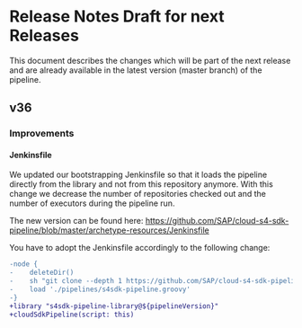 # Release Notes Draft for next Releases

This document describes the changes which will be part of the next release and are already available in the latest version (master branch) of the pipeline.

## v36

### Improvements

#### Jenkinsfile

We updated our bootstrapping Jenkinsfile so that it loads the pipeline directly from the library and not from this repository anymore.
With this change we decrease the number of repositories checked out and the number of executors during the pipeline run.

The new version can be found here: https://github.com/SAP/cloud-s4-sdk-pipeline/blob/master/archetype-resources/Jenkinsfile

You have to adopt the Jenkinsfile accordingly to the following change:
```diff
-node {
-    deleteDir()
-    sh "git clone --depth 1 https://github.com/SAP/cloud-s4-sdk-pipeline.git -b ${pipelineVersion} pipelines"	
-    load './pipelines/s4sdk-pipeline.groovy'	
-}	
+library "s4sdk-pipeline-library@${pipelineVersion}"
+cloudSdkPipeline(script: this)
```
